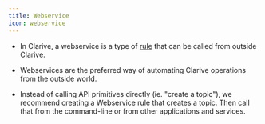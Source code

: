 ```yaml
---
title: Webservice
icon: webservice
---
```


* In Clarive, a webservice is a type of [rule](concepts/rule) that can be called from outside Clarive. 

* Webservices are the preferred way of automating Clarive operations from the outside world. 

* Instead of calling API primitives directly (ie. "create a topic"), 
we recommend creating a Webservice rule that creates a topic.
Then call that from the command-line or from other applications
and services. 
